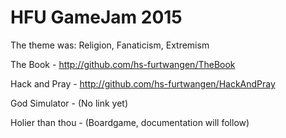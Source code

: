 # HFU GameJam 2015
The theme was: Religion, Fanaticism, Extremism

The Book - http://github.com/hs-furtwangen/TheBook

Hack and Pray - http://github.com/hs-furtwangen/HackAndPray

God Simulator - (No link yet)

Holier than thou - (Boardgame, documentation will follow)
